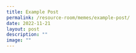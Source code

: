 ```yaml
---
title: Example Post
permalink: /resource-room/memes/example-post/
date: 2022-11-21
layout: post
description: ""
image: ""
---
```


